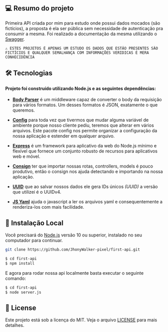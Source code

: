 ## 💻 Resumo do projeto

Primeira API criada por mim para estudo onde possui dados mocados (são fictícios), a proposta é ela ser pública sem necessidade de autenticação pra consumir a mesma. Foi realizado a documentação da mesma utilizando o [Swagger](https://swagger.io/).

```text
⚠ ESTES PROJETOS É APENAS UM ESTUDO OS DADOS QUE ESTÃO PRESENTES SÃO FICTÍCIOS E QUALQUER SEMALHANÇA COM INFORMAÇÕES VERIDICAS É MERA CONHECIDÊNCIA
```

## 🛠 Tecnologias

#### Projeto foi construído utilizando **Node.js** e as seguintes dependências:

- **[Body Parser](https://www.npmjs.com/package/body-parser)** é um middleware capaz de converter o body da requisição para vários formatos. Um desses formatos é JSON, exatamente o que queremos.

- **[Config](https://www.npmjs.com/package/config)** para toda vez que tivermos que mudar alguma variável de ambiente porque nosso cliente pediu, teremos que alterar em vários arquivos. Este pacote config nos permite organizar a configuração da nossa aplicação e estender em qualquer arquivo.

- **[Express](https://expressjs.com/)** é um framework para aplicativo da web do Node.js mínimo e flexível que fornece um conjunto robusto de recursos para aplicativos web e móvel.

- **[Consign](https://www.npmjs.com/package/consign)** ter que importar nossas rotas, controllers, models é pouco produtivo, então o consign nos ajuda detectando e importando na nossa aplicação.

- **[UUID](https://www.npmjs.com/package/consign)** que ao salvar nossos dados ele gera IDs únicos _(UUID)_ a versão que utilizei é o UUIDv4.

- **[JS Yaml](https://www.npmjs.com/package/js-yaml)** ajuda o javascript a ler os arquivos yaml e consequentemente a renderiza-los com mais facilidade.

## 🔨 Instalação Local

Você precisará do [Node.js](https://nodejs.org) versão 10 ou superior, instalado no seu computador para continuar.

```bash
git clone https://github.com/JhonyWalker-pixel/first-api.git

$ cd first-api
$ npm install
```

E agora para rodar nossa api localmente basta executar o seguinte comando:

```bash
$ cd first-api
$ node server.js
```

## 📖 License

Este projeto está sob a licença do MIT. Veja o arquivo [LICENSE](LICENSE.md) para mais detalhes.
